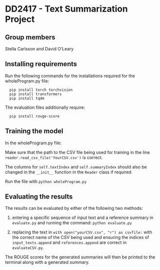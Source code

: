 # DD2417 - Text Summarization Project

## Group members
Stella Carlsson and David O'Leary

## Installing requirements

Run the following commands for the installations required for the wholeProgram.py file:

      pip install torch torchvision
      pip install transformers
      pip install tqdm

The evaluation files additionally require: 

      pip install rouge-score
      
## Training the model

In the wholeProgram.py file:

Make sure that the path to the CSV file being used for training in the line `reader.read_csv_file('YourCSV.csv')` is correct.

The columns for `self.textIndex` and `self.summaryIndex` should also be changed in the `__init__` function in the `Reader` class if required.

Run the file with `python wholeProgram.py`

## Evaluating the results

The results can be evaluated by either of the following two methods:

1) entering a specific sequence of input text and a reference summary in `evaluate.py` and running the command: `python evaluate.py`

2) replacing the text in `with open("yourCSV.csv", "r") as csvfile:` with the correct name of the CSV being used and ensuring the indices of `input_texts.append` and `references.append` are correct in `evaluateCSV.py`.

The ROUGE scores for the generated summaries will then be printed to the terminal along with a generated summary.
